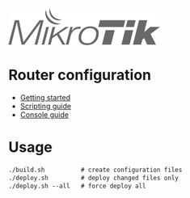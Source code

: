 <img src="https://raw.githubusercontent.com/vaicys/mikrotik/master/mikrotik.svg" width="300" />

# Router configuration

- [Getting started](https://help.mikrotik.com/docs/spaces/ROS/pages/328119/Getting+started)
- [Scripting guide](https://help.mikrotik.com/docs/spaces/ROS/pages/47579229/Scripting)
- [Console guide](https://help.mikrotik.com/docs/spaces/ROS/pages/8978498/Console)

# Usage

```
./build.sh          # create configuration files
./deploy.sh         # deploy changed files only
./deploy.sh --all   # force deploy all
```
